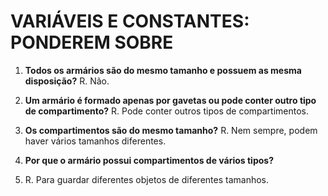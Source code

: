 # VARIÁVEIS E CONSTANTES: PONDEREM SOBRE

1. **Todos os armários são do mesmo tamanho e possuem as mesma disposição?**
R. Não.

2. **Um armário é formado apenas por gavetas ou pode conter outro tipo de compartimento?**
R. Pode conter outros tipos de compartimentos.

3. **Os compartimentos são do mesmo tamanho?**
R. Nem sempre, podem haver vários tamanhos diferentes.

4. **Por que o armário possui compartimentos de vários tipos?**
5. R. Para guardar diferentes objetos de diferentes tamanhos.
